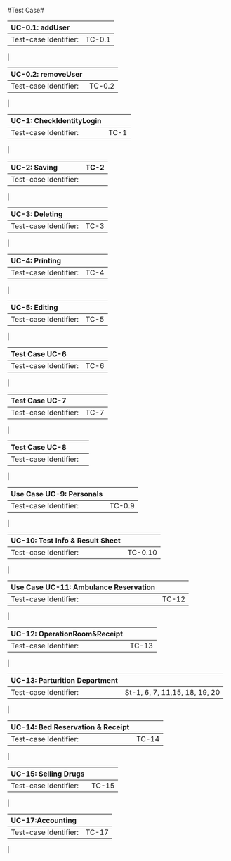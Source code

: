 #Test Case#  

| UC-0.1: addUser          |                                                                    |  
|:-------------------------|:--------------------------------------------------------------------------------|  
| Test-case Identifier:      |TC-0.1                                                    |  
|

| UC-0.2: removeUser       |                                                                    |  
|:-------------------------|:--------------------------------------------------------------------------------|  
| Test-case Identifier:      |TC-0.2                                                  |  
|

| UC-1: CheckIdentityLogin |                                                                    |  
|:-------------------------|:--------------------------------------------------------------------------------|  
| Test-case Identifier:      |TC-1                                                    |  
|

| UC-2: Saving             | TC-2                                                                  |  
|:-------------------------|:--------------------------------------------------------------------------------|  
| Test-case Identifier:      |                                                     |  
|

| UC-3: Deleting           |                                                                    |  
|:-------------------------|:--------------------------------------------------------------------------------|  
| Test-case Identifier:      |TC-3                                                    |  
|

| UC-4: Printing           |                                                                    |  
|:-------------------------|:--------------------------------------------------------------------------------|  
| Test-case Identifier:      |TC-4                                                    |  
|

| UC-5: Editing            |                                                                    |  
|:-------------------------|:--------------------------------------------------------------------------------|  
| Test-case Identifier:      |TC-5                                                      |  
|

| Test Case UC-6           |                                                                    |  
|:-------------------------|:--------------------------------------------------------------------------------|  
| Test-case Identifier:      |TC-6                                                    |  
|

| Test Case UC-7           |                                                                    |  
|:-------------------------|:--------------------------------------------------------------------------------|  
| Test-case Identifier:      |TC-7                                                    |  
|

| Test Case UC-8           |                                                                                 |  
|:-------------------------|:--------------------------------------------------------------------------------|  
| Test-case Identifier:      |                                                                           |  
|

| Use Case UC-9: Personals |                                                                                 |  
|:-------------------------|:--------------------------------------------------------------------------------|  
| Test-case Identifier:      |TC-0.9                                                                          |  
|

| UC-10: Test Info & Result Sheet |                                                                          |  
|:-------------------------|:--------------------------------------------------------------------------------|  
| Test-case Identifier:      |TC-0.10                                                                          |  
|

| Use Case UC-11: Ambulance  Reservation |                                                                   |  
|:-------------------------|:--------------------------------------------------------------------------------|  
| Test-case Identifier:      |TC-12                                                                            |  
|

| UC-12: OperationRoom&Receipt |                                                                             |  
|:-------------------------|:--------------------------------------------------------------------------------|  
| Test-case Identifier:      |TC-13                                                                            |  
|

| UC-13: Parturition Department |                                                                            |  
|:-------------------------|:--------------------------------------------------------------------------------|  
| Test-case Identifier:      |St-1, 6, 7, 11,15, 18, 19, 20                                                    |  
|

| UC-14: Bed Reservation & Receipt |                                                                         |  
|:-------------------------|:--------------------------------------------------------------------------------|  
| Test-case Identifier:      |TC-14                                                                             |  
|

| UC-15: Selling Drugs     |                                                                                 |  
|:-------------------------|:--------------------------------------------------------------------------------|  
| Test-case Identifier:      |TC-15                                                                            |  
|

| UC-17:Accounting         |                                                                                 |  
|:-------------------------|:--------------------------------------------------------------------------------|  
| Test-case Identifier:    |TC-17                                                                            |  
|


